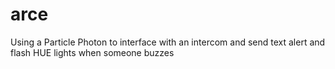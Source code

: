 # arce
Using a Particle Photon to interface with an intercom and send text alert and flash HUE lights when someone buzzes
